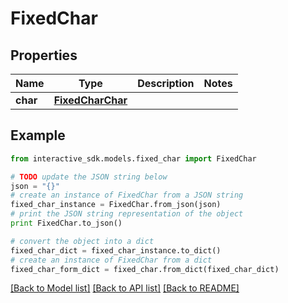 # FixedChar


## Properties

Name | Type | Description | Notes
------------ | ------------- | ------------- | -------------
**char** | [**FixedCharChar**](FixedCharChar.md) |  | 

## Example

```python
from interactive_sdk.models.fixed_char import FixedChar

# TODO update the JSON string below
json = "{}"
# create an instance of FixedChar from a JSON string
fixed_char_instance = FixedChar.from_json(json)
# print the JSON string representation of the object
print FixedChar.to_json()

# convert the object into a dict
fixed_char_dict = fixed_char_instance.to_dict()
# create an instance of FixedChar from a dict
fixed_char_form_dict = fixed_char.from_dict(fixed_char_dict)
```
[[Back to Model list]](../README.md#documentation-for-models) [[Back to API list]](../README.md#documentation-for-api-endpoints) [[Back to README]](../README.md)


